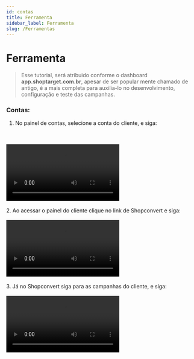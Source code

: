 ```yaml
---
id: contas
title: Ferramenta
sidebar_label: Ferramenta
slug: /Ferramentas
---
```


# Ferramenta

> Esse tutorial, será atribuido conforme o dashboard <b>app.shoptarget.com.br</b>, apesar de ser popular mente chamado de antigo,
                                é a mais completa para auxilia-lo no desenvolvimento, configuração e teste das campanhas.

###  Contas:
1. No painel de contas, selecione a conta do cliente, e siga:
<br />
<br />
<video class="col col--12" controls>
  <source src="videos/video-1.webm" />
</video>
<br />
<br />
2. Ao acessar o painel do cliente clique no link de Shopconvert e siga:
<br />
<br />
<video class="col col--12" controls>
  <source src="videos/video-2.webm" />
  Your browser does not support HTML video.
</video>
<br />
<br />
3. Já no Shopconvert siga para as campanhas do cliente, e siga:
<br />
<br />
<video class="col col--12" controls>
  <source src="videos/video-3.webm" />
  Your browser does not support HTML video.
</video>